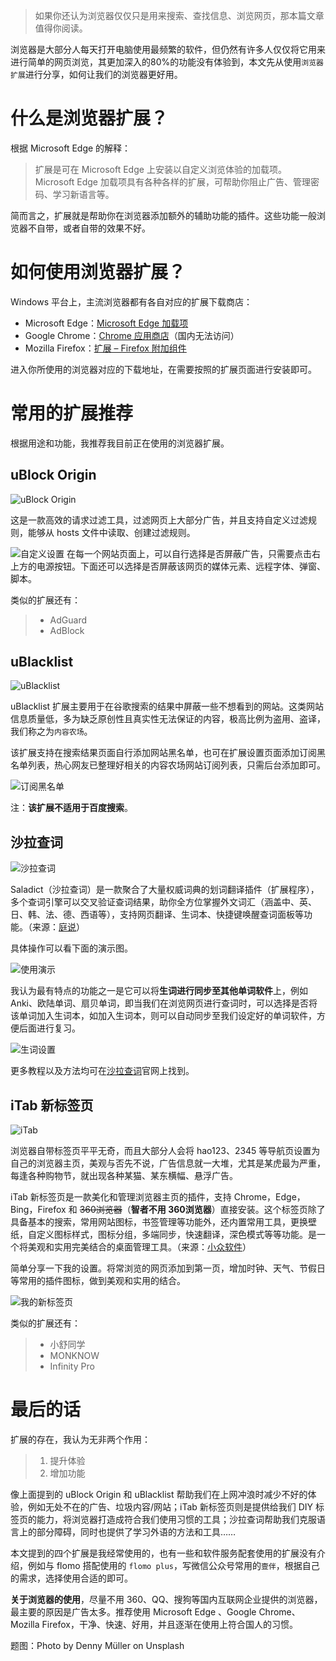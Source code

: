 >如果你还认为浏览器仅仅只是用来搜索、查找信息、浏览网页，那本篇文章值得你阅读。

浏览器是大部分人每天打开电脑使用最频繁的软件，但仍然有许多人仅仅将它用来进行简单的网页浏览，其更加深入的80%的功能没有体验到，本文先从使用`浏览器扩展`进行分享，如何让我们的浏览器更好用。

# 什么是浏览器扩展？
根据 Microsoft Edge 的解释：
>扩展是可在 Microsoft Edge 上安装以自定义浏览体验的加载项。Microsoft Edge 加载项具有各种各样的扩展，可帮助你阻止广告、管理密码、学习新语言等。

简而言之，扩展就是帮助你在浏览器添加额外的辅助功能的插件。这些功能一般浏览器不自带，或者自带的效果不好。
# 如何使用浏览器扩展？
Windows 平台上，主流浏览器都有各自对应的扩展下载商店：
- Microsoft Edge：[Microsoft Edge 加载项](https://microsoftedge.microsoft.com/addons/Microsoft-Edge-Extensions-Home)
- Google Chrome：[Chrome 应用商店](https://chrome.google.com/webstore/category/extensions)（国内无法访问）
- Mozilla Firefox：[扩展 – Firefox 附加组件](https://addons.mozilla.org/zh-CN/firefox/extensions/)

进入你所使用的浏览器对应的下载地址，在需要按照的扩展页面进行安装即可。
# 常用的扩展推荐
根据用途和功能，我推荐我目前正在使用的浏览器扩展。
## uBlock Origin

![uBlock Origin](https://rmt.ladydaily.com/fetch/lucy/storage/unnamed.jpg?w=1280)

这是一款高效的请求过滤工具，过滤网页上大部分广告，并且支持自定义过滤规则，能够从 hosts 文件中读取、创建过滤规则。

![自定义设置](https://rmt.ladydaily.com/fetch/lucy/storage/140017.png?w=1280)
在每一个网站页面上，可以自行选择是否屏蔽广告，只需要点击右上方的电源按钮。下面还可以选择是否屏蔽该网页的媒体元素、远程字体、弹窗、脚本。

类似的扩展还有：
>- AdGuard
>- AdBlock

## uBlacklist

![uBlacklist](https://rmt.ladydaily.com/fetch/lucy/storage/unnamed0.jpg?w=1280)

uBlacklist 扩展主要用于在谷歌搜索的结果中屏蔽一些不想看到的网站。这类网站信息质量低，多为缺乏原创性且真实性无法保证的内容，极高比例为盗用、盗译，我们称之为`内容农场`。

该扩展支持在搜索结果页面自行添加网站黑名单，也可在扩展设置页面添加订阅黑名单列表，热心网友已整理好相关的内容农场网站订阅列表，只需后台添加即可。

![订阅黑名单](https://rmt.ladydaily.com/fetch/lucy/storage/141655.png?w=1280)

注：**该扩展不适用于百度搜索**。

## 沙拉查词
![沙拉查词](https://rmt.ladydaily.com/fetch/lucy/storage/saladict.png?w=1280)

Saladict（沙拉查词）是一款聚合了大量权威词典的划词翻译插件（扩展程序），多个查词引擎可以交叉验证查词结果，助你全方位掌握外文词汇（涵盖中、英、日、韩、法、德、西语等），支持网页翻译、生词本、快捷键唤醒查词面板等功能。（来源：[庭说](https://tingtalk.me/saladict/)）

具体操作可以看下面的演示图。

![使用演示](https://dogefs.s3.ladydaily.com/lucy/storage/pin89.gif)

我认为最有特点的功能之一是它可以将**生词进行同步至其他单词软件**上，例如 Anki、欧陆单词、扇贝单词，即当我们在浏览网页进行查词时，可以选择是否将该单词加入生词本，如加入生词本，则可以自动同步至我们设定好的单词软件，方便后面进行复习。

![生词设置](https://rmt.ladydaily.com/fetch/lucy/storage/145131.png?w=1280)

更多教程以及方法均可在[沙拉查词](https://saladict.crimx.com/)官网上找到。

## iTab 新标签页
![iTab](https://rmt.ladydaily.com/fetch/lucy/storage/150742.png?w=1280)

浏览器自带标签页平平无奇，而且大部分人会将 hao123、2345 等导航页设置为自己的浏览器主页，美观与否先不说，广告信息就一大堆，尤其是某虎最为严重，每逢各种购物节，就出现各种某猫、某东横幅、悬浮广告。

iTab 新标签页是一款美化和管理浏览器主页的插件，支持 Chrome，Edge，Bing，Firefox 和 ~~360浏览器~~（**智者不用 360浏览器**）直接安装。这个标签页除了具备基本的搜索，常用网站图标，书签管理等功能外，还内置常用工具，更换壁纸，自定义图标样式，图标分组，多端同步，快速翻译，深色模式等等功能。是一个将美观和实用完美结合的桌面管理工具。（来源：[小众软件](https://www.appinn.com/itab-new-tabs-for-chrome/)）

简单分享一下我的设置。将常浏览的网页添加到第一页，增加时钟、天气、节假日等常用的插件图标，做到美观和实用的结合。

![我的新标签页](https://rmt.ladydaily.com/fetch/lucy/storage/151745.png?w=1280)

类似的扩展还有：
>- 小舒同学
>- MONKNOW
>- Infinity Pro

# 最后的话
扩展的存在，我认为无非两个作用：
>1. 提升体验
>2. 增加功能

像上面提到的 uBlock Origin 和 uBlacklist 帮助我们在上网冲浪时减少不好的体验，例如无处不在的广告、垃圾内容/网站；iTab 新标签页则是提供给我们 DIY 标签页的能力，将浏览器打造成符合我们使用习惯的工具；沙拉查词帮助我们克服语言上的部分障碍，同时也提供了学习外语的方法和工具……

本文提到的四个扩展是我经常使用的，也有一些和软件服务配套使用的扩展没有介绍，例如与 flomo 搭配使用的 `flomo plus`，写微信公众号常用的`壹伴`，根据自己的需求，选择使用合适的即可。

**关于浏览器的使用**，尽量不用 360、QQ、搜狗等国内互联网企业提供的浏览器，最主要的原因是广告太多。推荐使用 Microsoft Edge 、Google Chrome、Mozilla Firefox，干净、快速、好用，并且逐渐在使用上符合国人的习惯。

题图：Photo by Denny Müller on Unsplash
